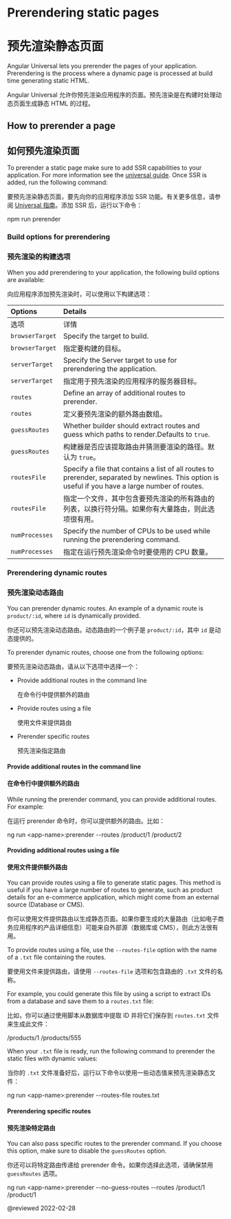 # Prerendering static pages

# 预先渲染静态页面

Angular Universal lets you prerender the pages of your application.
Prerendering is the process where a dynamic page is processed at build time generating static HTML.

Angular Universal 允许你预先渲染应用程序的页面。预先渲染是在构建时处理动态页面生成静态 HTML 的过程。

## How to prerender a page

## 如何预先渲染页面

To prerender a static page make sure to add SSR capabilities to your application.
For more information see the [universal guide](guide/universal).
Once SSR is added, run the following command:

要预先渲染静态页面，要先向你的应用程序添加 SSR 功能。有关更多信息，请参阅 [Universal 指南](guide/universal)。添加 SSR 后，运行以下命令：

<code-example format="shell" language="shell">

npm run prerender

</code-example>

### Build options for prerendering

### 预先渲染的构建选项

When you add prerendering to your application, the following build options are available:

向应用程序添加预先渲染时，可以使用以下构建选项：

| Options | Details |
| :------ | :------ |
| 选项 | 详情 |
| `browserTarget` | Specify the target to build. |
| `browserTarget` | 指定要构建的目标。 |
| `serverTarget` | Specify the Server target to use for prerendering the application. |
| `serverTarget` | 指定用于预先渲染的应用程序的服务器目标。 |
| `routes` | Define an array of additional routes to prerender. |
| `routes` | 定义要预先渲染的额外路由数组。 |
| `guessRoutes` | Whether builder should extract routes and guess which paths to render.Defaults to `true`. |
| `guessRoutes` | 构建器是否应该提取路由并猜测要渲染的路径。默认为 `true`。 |
| `routesFile` | Specify a file that contains a list of all routes to prerender, separated by newlines. This option is useful if you have a large number of routes. |
| `routesFile` | 指定一个文件，其中包含要预先渲染的所有路由的列表，以换行符分隔。如果你有大量路由，则此选项很有用。 |
| `numProcesses` | Specify the number of CPUs to be used while running the prerendering command. |
| `numProcesses` | 指定在运行预先渲染命令时要使用的 CPU 数量。 |

### Prerendering dynamic routes

### 预先渲染动态路由

You can prerender dynamic routes.
An example of a dynamic route is `product/:id`, where `id` is dynamically provided.

你还可以预先渲染动态路由。动态路由的一个例子是 `product/:id`，其中 `id` 是动态提供的。

To prerender dynamic routes, choose one from the following options:

要预先渲染动态路由，请从以下选项中选择一个：

* Provide additional routes in the command line

  在命令行中提供额外的路由

* Provide routes using a file

  使用文件来提供路由

* Prerender specific routes

  预先渲染指定路由

#### Provide additional routes in the command line

#### 在命令行中提供额外的路由

While running the prerender command, you can provide additional routes.
For example:

在运行 prerender 命令时，你可以提供额外的路由。比如：

<code-example format="shell" language="shell">

ng run &lt;app-name&gt;:prerender --routes /product/1 /product/2

</code-example>

#### Providing additional routes using a file

#### 使用文件提供额外路由

You can provide routes using a file to generate static pages.
This method is useful if you have a large number of routes to generate, such as product details for an e-commerce application, which might come from an external source (Database or CMS).

你可以使用文件提供路由以生成静态页面。如果你要生成的大量路由（比如电子商务应用程序的产品详细信息）可能来自外部源（数据库或 CMS），则此方法很有用。

To provide routes using a file, use the `--routes-file` option with the name of a `.txt` file containing the routes.

要使用文件来提供路由，请使用 `--routes-file` 选项和包含路由的 `.txt` 文件的名称。

For example, you could generate this file by using a script to extract IDs from a database and save them to a `routes.txt` file:

比如，你可以通过使用脚本从数据库中提取 ID 并将它们保存到 `routes.txt` 文件来生成此文件：

<code-example language="none" header="routes.txt">

/products/1
/products/555

</code-example>

When your `.txt` file is ready, run the following command to prerender the static files with dynamic values:

当你的 `.txt` 文件准备好后，运行以下命令以使用一些动态值来预先渲染静态文件：

<code-example format="shell" language="shell">

ng run &lt;app-name&gt;:prerender --routes-file routes.txt

</code-example>

#### Prerendering specific routes

#### 预先渲染特定路由

You can also pass specific routes to the prerender command.
If you choose this option, make sure to disable the `guessRoutes` option.

你还可以将特定路由传递给 prerender 命令。如果你选择此选项，请确保禁用 `guessRoutes` 选项。

<code-example format="shell" language="shell">

ng run &lt;app-name&gt;:prerender --no-guess-routes --routes /product/1 /product/1

</code-example>

<!-- links -->

<!-- external links -->

<!-- end links -->

@reviewed 2022-02-28